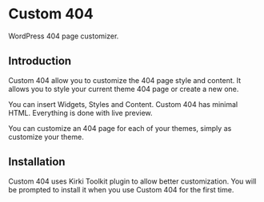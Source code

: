 # Custom 404

WordPress 404 page customizer.

## Introduction

Custom 404 allow you to customize the 404 page style and content.
It allows you to style your current theme 404 page or create a new one.

You can insert Widgets, Styles and Content. Custom 404 has minimal HTML.
Everything is done with live preview.

You can customize an 404 page for each of your themes, simply as customize your theme.

## Installation

Custom 404 uses Kirki Toolkit plugin to allow better customization.
You will be prompted to install it when you use Custom 404 for the first time.
